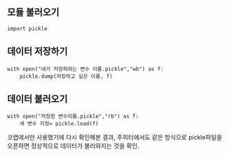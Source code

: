##  모듈 불러오기 
``` import pickle ```

## 데이터 저장하기 
```
with open("내가 저장하려는 변수 이름.pickle","wb") as f:
    pickle.dump(저장하고 싶은 이름, f)
```

## 데이터 불러오기 
```
with open("저장한 변수이름.pickle","rb") as f:
    새 변수 지정= pickle.load(f)
```

코랩에서만 사용했기에 다시 확인해본 결과, 주피터에서도 같은 방식으로 pickle파일을 오픈하면 정상적으로 데이터가 불러와지는 것을 확인.
